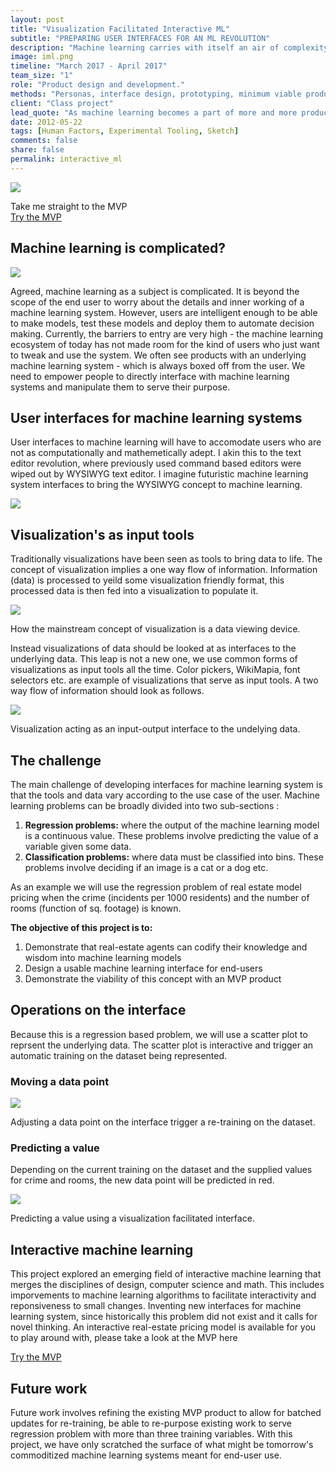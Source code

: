 ```yaml
---
layout: post
title: "Visualization Facilitated Interactive ML"
subtitle: "PREPARING USER INTERFACES FOR AN ML REVOLUTION"
description: "Machine learning carries with itself an air of complexity, of black-box-ness. Products have been making use of ML but this technology remains heavily abstracted to the end-user. The project explores the possibility of exposing ML systems to non-expert users through visualizations."
image: iml.png
timeline: "March 2017 - April 2017"
team_size: "1"
role: "Product design and development."
methods: "Personas, interface design, prototyping, minimum viable product development"
client: "Class project"
lead_quote: "As machine learning becomes a part of more and more products and as our computing abilities expand; we will enter a new phase of ML capable end-user applications. Traditional interfaces to ML systems like command lines, spreadsheets and databases will need to make way for new kinds of interactive machine learning interfaces."
date: 2012-05-22
tags: [Human Factors, Experimental Tooling, Sketch]
comments: false
share: false
permalink: interactive_ml
---
```

<div class="btn-div">
	<img class="wide-img" src="{{ site.url }}{{ site.baseurl }}/images/iml_shot.png"/>
    <p>Take me straight to the MVP<br/><a class="waves-effect waves-light btn" href="whispering-depths-36965.herokuapp.com">Try the MVP</a></p>
</div>
<h2>Machine learning is complicated?</h2>
<img src="{{ site.url }}{{ site.baseurl }}/images/iml_complicated.png"/>
<p>Agreed, machine learning as a subject is complicated. It is beyond the scope of the end user to worry about the details and inner working of a machine learning system. However, users are intelligent enough to be able to make models, test these models and deploy them to automate decision making. Currently, the barriers to entry are very high - the machine learning ecosystem of today has not made room for the kind of users who just want to tweak and use the system. We often see products with an underlying machine learning system - which is always boxed off from the user. We need to empower people to directly interface with machine learning systems and manipulate them to serve their purpose.</p>

<h2>User interfaces for machine learning systems</h2>
<p>User interfaces to machine learning will have to accomodate users who are not as computationally and mathemetically adept. I akin this to the text editor revolution, where previously used command based editors were wiped out by WYSIWYG text editor. I imagine futuristic machine learning system interfaces to bring the WYSIWYG concept to machine learning.</p>
<img src="{{ site.url }}{{ site.baseurl }}/images/iml_commoditize.png"/>

<h2>Visualization's as input tools</h2>
<p>Traditionally visualizations have been seen as tools to bring data to life. The concept of visualization implies a one way flow of information. Information (data) is processed to yeild some visualization friendly format, this processed data is then fed into a visualization to populate it.</p>
<img src="{{ site.url }}{{ site.baseurl }}/images/iml_oneway.png"/>
<div class="sub-title"><p>How the mainstream concept of visualization is a data viewing device.</p></div>
<p>Instead visualizations of data should be looked at as interfaces to the underlying data. This leap is not a new one, we use common forms of visualizations as input tools all the time. Color pickers, WikiMapia, font selectors etc. are example of visualizations that serve as input tools. A two way flow of information should look as follows.</p>
<img class="wide-img" src="{{ site.url }}{{ site.baseurl }}/images/iml_twoway.png"/>
<div class="sub-title"><p>Visualization acting as an input-output interface to the undelying data.</p></div>

<h2>The challenge</h2>
<p>The main challenge of developing interfaces for machine learning system is that the tools and data vary according to the use case of the user. Machine learning problems can be broadly divided into two sub-sections :</p>
<ol>
<li><b>Regression problems:</b> where the output of the machine learning model is a continuous value. These problems involve predicting the value of a variable given some data.</li>
<li><b>Classification problems:</b> where data must be classified into bins. These problems involve deciding if an image is a cat or a dog etc.</li>
</ol>
<p>As an example we will use the regression problem of real estate model pricing when the crime (incidents per 1000 residents) and the number of rooms (function of sq. footage) is known.</p>
<p><b>The objective of this project is to:</b>
<ol>
<li>Demonstrate that real-estate agents can codify their knowledge and wisdom into machine learning models</li>
<li>Design a usable machine learning interface for end-users</li>
<li>Demonstrate the viability of this concept with an MVP product</li>
</ol>
</p>

<h2>Operations on the interface</h2>
<p>Because this is a regression based problem, we will use a scatter plot to reprsent the underlying data. The scatter plot is interactive and trigger an automatic training on the dataset being represented.</p>
<h3>Moving a data point</h3>
<img style="display: block;margin: 0 auto;" src="{{ site.url }}{{ site.baseurl }}/images/iml_move.gif">
<div class="sub-title"><p>Adjusting a data point on the interface trigger a re-training on the dataset.</p></div>
<h3>Predicting a value</h3>
<p>Depending on the current training on the dataset and the supplied values for crime and rooms, the new data point will be predicted in red.</p>
<img style="display: block;margin: 0 auto;" src="{{ site.url }}{{ site.baseurl }}/images/iml_predict.gif">
<div class="sub-title"><p>Predicting a value using a visualization facilitated interface.</p></div>

<h2>Interactive machine learning</h2>
<p>This project explored an emerging field of interactive machine learning that merges the disciplines of design, computer science and math. This includes imporvements to machine learning algorithms to facilitate interactivity and reponsiveness to small changes. Inventing new interfaces for machine learning system, since historically this problem did not exist and it calls for novel thinking. An interactive real-estate pricing model is available for you to play around with, please take a look at the MVP here</p>
<div class="btn-div">
    <p><a class="waves-effect waves-light btn" href="whispering-depths-36965.herokuapp.com">Try the MVP</a></p>
</div>

<h2>Future work</h2>
<p>Future work involves refining the existing MVP product to allow for batched updates for re-training, be able to re-purpose existing work to serve regression problem with more than three training variables. With this project, we have only scratched the surface of what might be tomorrow's commoditized machine learning systems meant for end-user use.</p>

<br/>
<br/>









